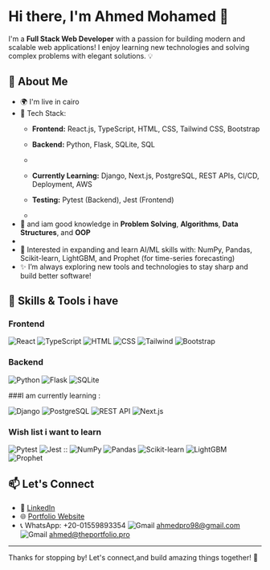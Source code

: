 # Hi there, I'm Ahmed Mohamed 👋

I'm a **Full Stack Web Developer** with a passion for building modern and scalable web applications! I enjoy learning new technologies and solving complex problems with elegant solutions. 💡


## 🚀 About Me


- 🌍 I'm live in cairo
- 💼 Tech Stack:
  - **Frontend:** React.js, TypeScript, HTML, CSS, Tailwind CSS, Bootstrap
  - **Backend:** Python, Flask, SQLite, SQL
 
  - 
  - **Currently Learning:** Django, Next.js, PostgreSQL, REST APIs, CI/CD, Deployment, AWS
  - **Testing:** Pytest (Backend), Jest (Frontend)
  - 
- 🧠 and iam good knowledge in **Problem Solving**, **Algorithms**, **Data Structures**, and **OOP**
- 
- 🧪 Interested in expanding and learn  AI/ML skills with: NumPy, Pandas, Scikit-learn, LightGBM, and Prophet (for time-series forecasting)
- ✨ I’m always exploring new tools and technologies to stay sharp and build better software!




## 🔧 Skills & Tools i have 

### Frontend
![React](https://img.shields.io/badge/-React-61DAFB?style=flat&logo=react)
![TypeScript](https://img.shields.io/badge/-TypeScript-3178C6?style=flat&logo=typescript&logoColor=white)
![HTML](https://img.shields.io/badge/-HTML5-E34F26?style=flat&logo=html5&logoColor=white)
![CSS](https://img.shields.io/badge/-CSS3-1572B6?style=flat&logo=css3)
![Tailwind](https://img.shields.io/badge/-TailwindCSS-38B2AC?style=flat&logo=tailwind-css)
![Bootstrap](https://img.shields.io/badge/-Bootstrap-563D7C?style=flat&logo=bootstrap)


### Backend
![Python](https://img.shields.io/badge/-Python-3776AB?style=flat&logo=python&logoColor=white)
![Flask](https://img.shields.io/badge/-Flask-000000?style=flat&logo=flask)
![SQLite](https://img.shields.io/badge/-SQLite-003B57?style=flat&logo=sqlite)





###I am currently learning :

![Django](https://img.shields.io/badge/-Django-092E20?style=flat&logo=django)
![PostgreSQL](https://img.shields.io/badge/-PostgreSQL-4169E1?style=flat&logo=postgresql)
![REST API](https://img.shields.io/badge/-REST%20API-FF6C37?style=flat)
![Next.js](https://img.shields.io/badge/-Next.js-000000?style=flat&logo=next.js)





### Wish list i want to learn

![Pytest](https://img.shields.io/badge/-Pytest-3776AB?style=flat&logo=pytest)
![Jest](https://img.shields.io/badge/-Jest-C21325?style=flat&logo=jest)
:: 
![NumPy](https://img.shields.io/badge/-NumPy-013243?style=flat&logo=numpy)
![Pandas](https://img.shields.io/badge/-Pandas-150458?style=flat&logo=pandas)
![Scikit-learn](https://img.shields.io/badge/-Scikit--learn-F7931E?style=flat&logo=scikit-learn)
![LightGBM](https://img.shields.io/badge/-LightGBM-7CB637?style=flat)
![Prophet](https://img.shields.io/badge/-Prophet-003B57?style=flat)




## 📫 Let's Connect

- 🔗 [LinkedIn](https://www.linkedin.com/in/YourLinkedInHere)
- 🌐 [Portfolio Website](https://theportfolio.pro)
- 📞 WhatsApp: +20-01559893354
![Gmail](https://img.shields.io/badge/-Gmail-D14836?style=flat&logo=gmail&logoColor=white) ahmedpro98@gmail.com
![Gmail](https://img.shields.io/badge/-Gmail-D14836?style=flat&logo=gmail&logoColor=white) ahmed@theportfolio.pro

---

Thanks for stopping by! Let's connect,and build amazing things together! 🚀

